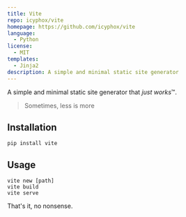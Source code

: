 ```yaml
---
title: Vite
repo: icyphox/vite
homepage: https://github.com/icyphox/vite
language:
  - Python
license:
  - MIT
templates:
  - Jinja2
description: A simple and minimal static site generator
---
```


A simple and minimal static site generator that *just works*™.

> Sometimes, less is more

## Installation

`pip install vite`

## Usage

`vite new [path]`  
`vite build`  
`vite serve`

That's it, no nonsense.
